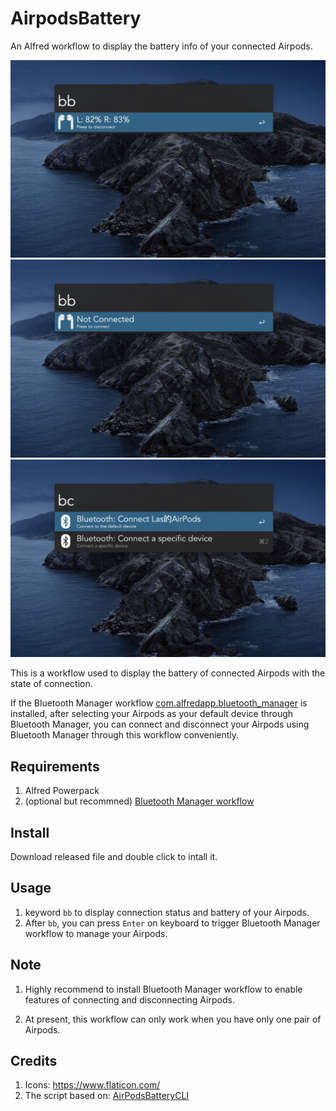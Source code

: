 # AirpodsBattery
An Alfred workflow to display the battery info of your connected Airpods.

![](./images/1.jpg)
![](./images/2.jpg)
![](./images/3.jpg)

This is a workflow used to display the battery of connected Airpods with the state of connection.

If the Bluetooth Manager workflow [com.alfredapp.bluetooth_manager](https://github.com/bmunoz89/alfred-wf-bluetooth-manager)
is installed, after selecting your Airpods as your default device through Bluetooth Manager, you can connect and disconnect your Airpods using Bluetooth Manager through this workflow conveniently.

## Requirements

1. Alfred Powerpack
2. (optional but recommned) [Bluetooth Manager workflow](https://github.com/bmunoz89/alfred-wf-bluetooth-manage)

## Install

Download released file and double click to intall it.

## Usage

1. keyword `bb` to display connection status and battery of your Airpods.
2. After `bb`, you can press `Enter` on keyboard to trigger Bluetooth Manager workflow to manage your Airpods.

## Note

1. Highly recommend to install Bluetooth Manager workflow to enable features of connecting and disconnecting Airpods.

2. At present, this workflow can only work when you have only one pair of Airpods.

## Credits

1. Icons: https://www.flaticon.com/
2. The script based on: [AirPodsBatteryCLI](https://github.com/duk242/AirPodsBatteryCLI)
